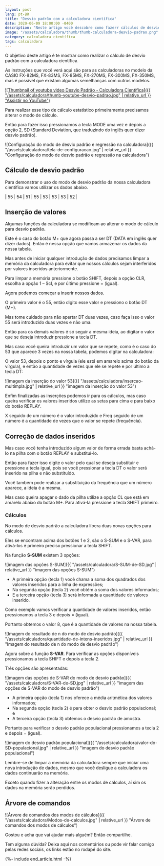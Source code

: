 ```yaml
---
layout: post
lang: pt-BR
title: "Desvio padrão com a calculadora científica"
date: 2020-06-09 18:00:00 -0400
description: "Neste artigo você descobre como fazerr cálculos de desvio padrão utilizando a sua calculadora científica"
image: "/assets/calculadora/thumb/thumb-calculadora-desvio-padrao.png"
category: calculadora científica
tags: calculadora
---
```


O objetivo deste artigo é te mostrar como realizar o cálculo de desvio padrão com a calculadora científica.

As instruções que você verá aqui são para as calculadoras no modelo da CASIO FX-82MS, FX-83MS, FX-85MS, FX-270MS, FX-300MS, FX-350MS, mas é possível que existam algumas semelhanças com outros modelos.

<!-- Youtube Video -->
<a href="https://www.youtube.com/watch?v=J--aMJJNitk" target="_blank">
  ![Thumbnail of youtube video Desvio Padrão - Calculadora Científica]({{ "/assets/calculadora/thumb-youtube-desvio-padrao.jpg" | relative_url }} "Assistir no YouTube")
</a>

Para realizar esse tipo de cálculo estatístico primeiramente precisamos alterar o modo de cálculo.

Então para fazer isso pressionamos a tecla MODE uma vez e depois a opção 2, SD (Standard Deviation, que traduzindo do inglês quer dizer desvio padrão).

![Configuração do modo de desvio padrão e regressão na calculadora]({{ "/assets/calculadora/tela-de-configuracao.jpg" | relative_url }} "Configuração do modo de desvio padrão e regressão na calculadora")

## Cálculo de desvio padrão

Para demonstrar o uso do modo de desvio padrão da nossa calculadora científica vamos utilizar os dados abaixo.

| 55 | 54 | 51 | 55 | 53 | 53 | 53 | 52 |

## Inserção de valores

Algumas funções da calculadora se modificam ao alterar o modo de cálculo para desvio padrão.

Este é o caso do botão M+ que agora passa a ser DT (DATA em inglês quer dizer dados). Então é nessa opção que vamos armazenar os dados da nossa tabela.

Mas antes de iniciar qualquer introdução de dados precisamos limpar a memória da calculadora para evitar que nossos cálculos sejam interferidos por valores inseridos anteriormente.

Para limpar a memória pressione o botão SHIFT, depois a opção CLR, escolha a opção 1 – Scl, e por último pressione = (igual).

Agora podemos começar a inserir nossos dados.

O primeiro valor é o 55, então digito esse valor e pressiono o botão DT (M+).

Mas tome cuidado para não apertar DT duas vezes, caso faça isso o valor 55 será introduzido duas vezes e não uma.

Então para os demais valores é só seguir a mesma ideia, ao digitar o valor que se deseja introduzir pressione a tecla DT.

Mas caso você queira introduzir um valor que se repete, como é o caso do 53 que aparece 3 vezes na nossa tabela, podemos digitar na calculadora:

O valor 53, depois o ponto e vírgula (ele está em amarelo acima do botão da vírgula), e então a quantidade de vezes que ele se repete e por último a tecla DT:

![imagem da inserção do valor 53]({{ "/assets/calculadora/insercao-multimpla.jpg" | relative_url }} "imagem da inserção do valor 53")

Enfim finalizadas as inserções podemos ir para os cálculos, mas caso queira verificar os valores inseridos utilize as setas para cima e para baixo do botão REPLAY.

X seguido de um número é o valor introduzido e Freq seguido de um número é a quantidade de vezes que o valor se repete (frequência).

## Correção de dados inseridos

Mas caso você tenha introduzido algum valor de forma errada basta achá-lo na pilha com o botão REPLAY e substituí-lo.

Então para fazer isso digite o valor pelo qual se deseja substituir e pressione a tecla igual, pois se você pressionar a tecla DT o valor será inserido na pilha e não substituído.

Você também pode realizar a substituição da frequência que um número aparece, a ideia é a mesma.

Mas caso queira apagar o dado da pilha utilize a opção CL que está em amarelo abaixo do botão M+. Para ativá-la pressione a tecla SHIFT primeiro.

### Cálculos</h3>

No modo de desvio padrão a calculadora libera duas novas opções para cálculos.

Eles se encontram acima dos botões 1 e 2, são o S-SUM e o S-VAR, para ativá-los é primeiro preciso pressionar a tecla SHIFT.

Na função **S-SUM** existem 3 opções:

![imagem das opções S-SUM]({{ "/assets/calculadora/S-SUM-de-SD.jpg" | relative_url }} "imagem das opções S-SUM")

- A primeira opção (tecla 1) você chama a soma dos quadrados dos valores inseridos para a linha de expressões;
- Na segunda opção (tecla 2) você obtém a soma dos valores informados;
- E a terceira opção (tecla 3) será informada a quantidade de valores inserido.

Como exemplo vamos verificar a quantidade de valores inseridos, então pressionamos a tecla 3 e depois = (igual).

Portanto obtemos o valor 8, que é a quantidade de valores na nossa tabela.

![Imagem do resultado de n do modo de desvio padrão]({{ "/assets/calculadora/quantidade-de-intens-inseridos.jpg" | relative_url }} "Imagem do resultado de n do modo de desvio padrão")

Agora sobre a função <strong>S-VAR</strong>. Para verificar as opções disponíveis pressionamos a tecla SHIFT e depois a tecla 2.

Três opções são apresentadas:

![imagem das opções de S-VAR do modo de desvio padrão]({{ "/assets/calculadora/S-VAR-de-SD.jpg" | relative_url }} "imagem das opções de S-VAR do modo de desvio padrão")

- A primeira opção (tecla 1) nos oferece a média aritmética dos valores informados;
- Na segunda opção (tecla 2) é para obter o desvio padrão populacional; e
- A terceira opção (tecla 3) obtemos o desvio padrão de amostra.

Portanto para verificar o desvio padrão populacional pressionamos a tecla 2 e depois = (igual).

![imagem do desvio padrão populacional]({{ "/assets/calculadora/valor-do-SD-populacional.jpg" | relative_url }} "imagem do desvio padrão populacional")

Lembre-se de limpar a memória da calculadora sempre que iniciar uma nova introdução de dados, mesmo que você desligue a calculadora os dados continuarão na memória.

Exceto quando fizer a alteração entre os modos de cálculos, aí sim os dados na memória serão perdidos.

## Árvore de comandos

![Árvore de comandos dos modos de cálculos]({{ "/assets/calculadora/Modos-de-calculos.jpg" | relative_url }} "Árvore de comandos dos modos de cálculos")

Gostou e acha que vai ajudar mais alguém? Então compartilhe.

Tem alguma dúvida? Deixa aqui nos comentários ou pode vir falar comigo pelas redes sociais, os links estão no rodapé do site.

{%- include end_article.html -%}
